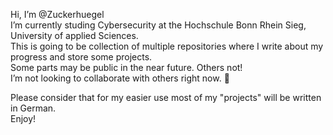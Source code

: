 Hi, I’m @Zuckerhuegel <br>
I’m currently studing Cybersecurity at the Hochschule Bonn Rhein Sieg, University of applied Sciences. <br>
This is going to be collection of multiple repositories where I write about my progress and store some projects. <br>
Some parts may be public in the near future. Others not! <br>
I’m not looking to collaborate with others right now. 💞️ <br>

Please consider that for my easier use most of my "projects" will be written in German. <br>
Enjoy! 


<!---
Zuckerhuegel/Zuckerhuegel is a ✨ special ✨ repository because its `README.md` (this file) appears on your GitHub profile.
You can click the Preview link to take a look at your changes.
--->
